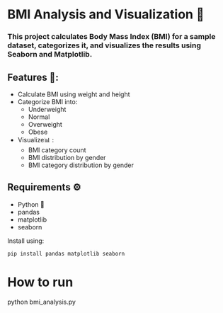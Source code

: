 # BMI Analysis and Visualization 🧮

### This project calculates Body Mass Index (BMI) for a sample dataset, categorizes it, and visualizes the results using Seaborn and Matplotlib.

## Features 📌:

- Calculate BMI using weight and height
- Categorize BMI into:
  - Underweight
  - Normal
  - Overweight
  - Obese
- Visualize📊 :
  - BMI category count
  - BMI distribution by gender
  - BMI category distribution by gender

## Requirements ⚙️

- Python 🐍
- pandas
- matplotlib
- seaborn

Install using:

```bash
pip install pandas matplotlib seaborn
```
# How to run
python bmi_analysis.py

